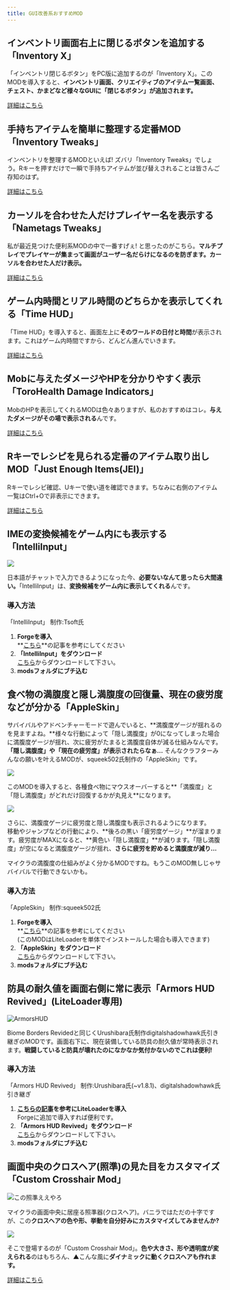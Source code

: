 ```yaml
---
title: GUI改善系おすすめMOD
---
```


## インベントリ画面右上に閉じるボタンを追加する「Inventory X」

「インベントリ閉じるボタン」をPC版に追加するのが「Inventory X」。このMODを導入すると、**インベントリ画面、クリエイティブのアイテム一覧画面、チェスト、かまどなど様々なGUIに「閉じるボタン」が追加されます。**

<a class="button button--primary" href="/minecraft-je/mod/inventory-x">詳細はこちら</a>


## 手持ちアイテムを簡単に整理する定番MOD「Inventory Tweaks」

インベントリを整理するMODといえば! ズバリ「Inventory Tweaks」でしょう。Rキーを押すだけで一瞬で手持ちアイテムが並び替えされることは皆さんご存知のはず。

<a class="button button--primary" href="/minecraft-je/mod/inventory-tweaks">詳細はこちら</a>

## カーソルを合わせた人だけプレイヤー名を表示する「Nametags Tweaks」

私が最近見つけた便利系MODの中で一番すげぇ! と思ったのがこちら。**マルチプレイでプレイヤーが集まって画面がユーザー名だらけになるのを防ぎます。カーソルを合わせた人だけ表示。**

<a class="button button--primary" href="/minecraft-je/mod/nametags-tweaks">詳細はこちら</a>

## ゲーム内時間とリアル時間のどちらかを表示してくれる「Time HUD」

「Time HUD」を導入すると、画面左上に**そのワールドの日付と時間**が表示されます。これはゲーム内時間ですから、どんどん進んでいきます。

<a class="button button--primary" href="/minecraft-je/mod/time-hud">詳細はこちら</a>


## Mobに与えたダメージやHPを分かりやすく表示「ToroHealth Damage Indicators」

MobのHPを表示してくれるMODは色々ありますが、私のおすすめはコレ。**与えたダメージがその場で表示される**んです。

<a class="button button--primary" href="/minecraft-je/mod/torohealth-damage-indicators">詳細はこちら</a>

## Rキーでレシピを見られる定番のアイテム取り出しMOD「Just Enough Items(JEI)」

[](https://www.napoan.com/wp-content/uploads/2018/02/d0f81154be6c688857e011e304f9eb89_krdqmo.jfif)

Rキーでレシピ確認、Uキーで使い道を確認できます。ちなみに右側のアイテム一覧はCtrl+Oで非表示にできます。

<a class="button button--primary" href="/minecraft-je/mod/just-enough-items">詳細はこちら</a>

## IMEの変換候補をゲーム内にも表示する「IntelliInput」

![](https://cdn-ak.f.st-hatena.com/images/fotolife/s/sasigume/20210208/20210208094817.png)

日本語がチャットで入力できるようになった今、**必要ないなんて思ったら大間違い。**「IntelliInput」は、**変換候補をゲーム内に表示してくれる**んです。

### 導入方法

「IntelliInput」 制作:Tsoft氏

1.  **Forgeを導入**  
    **[こちら](../howto/install-forge)**の記事を参考にしてください
2.  **「IntelliInput」をダウンロード**  
    [こちら](http://mcc.mcsv.jp/IntelliInput/Download "「IntelliInput」のダウンロード")からダウンロードして下さい。
3.  **modsフォルダにブチ込む**


## 食べ物の満腹度と隠し満腹度の回復量、現在の疲労度などが分かる「AppleSkin」

[](https://www.napoan.com/wp-content/uploads/2018/02/3dca67e4c0fa5fdfb7eb039c32ce16b7_ryfaxc.jfif)

サバイバルやアドベンチャーモードで遊んでいると、**満腹度ゲージが揺れるのを見ますよね。**様々な行動によって「隠し満腹度」が0になってしまった場合に満腹度ゲージが揺れ、次に疲労がたまると満腹度自体が減る仕組みなんです。  
**「隠し満腹度」や「現在の疲労度」が表示されたらなぁ…** そんなクラフターみんなの願いを叶えるMODが、squeek502氏制作の「AppleSkin」です。

![](https://cdn-ak.f.st-hatena.com/images/fotolife/s/sasigume/20210208/20210208094904.png)

このMODを導入すると、各種食べ物にマウスオーバーすると**「満腹度」と「隠し満腹度」がどれだけ回復するかが丸見え**になります。

![](https://cdn-ak.f.st-hatena.com/images/fotolife/s/sasigume/20210208/20210208094911.png)

さらに、満腹度ゲージに疲労度と隠し満腹度も表示されるようになります。  
移動やジャンプなどの行動により、**後ろの黒い「疲労度ゲージ」**が溜まります。疲労度がMAXになると、**黄色い「隠し満腹度」**が減ります。「隠し満腹度」が空になると満腹度ゲージが揺れ、**さらに疲労を貯めると満腹度が減り…**

マイクラの満腹度の仕組みがよく分かるMODですね。もうこのMOD無しじゃサバイバルで行動できないかも。

### 導入方法

「AppleSkin」 制作:squeek502氏

1.  **Forgeを導入**  
    **[こちら](../howto/install-forge)**の記事を参考にしてください  
    (このMODはLiteLoaderを単体でインストールした場合も導入できます)
2.  **「AppleSkin」をダウンロード**  
    [こちら](https://mods.curse.com/mc-mods/minecraft/248787-appleskin#t1:other-downloads "「AppleSkin」のダウンロード")からダウンロードして下さい。
3.  **modsフォルダにブチ込む**

## 防具の耐久値を画面右側に常に表示「Armors HUD Revived」(LiteLoader専用)

![ArmorsHUD](https://cdn-ak.f.st-hatena.com/images/fotolife/s/sasigume/20210208/20210208103612.png)

Biome Borders Revidedと同じくUrushibara氏制作digitalshadowhawk氏引き継ぎのMODです。画面右下に、現在装備している防具の耐久値が常時表示されます。**戦闘していると防具が壊れたのになかなか気付かないのでこれは便利!**

### 導入方法

「Armors HUD Revived」 制作:Urushibara氏(~v1.8.1)、digitalshadowhawk氏引き継ぎ

1.  **[こちらの記事](https://www.napoan.com/howto-install-liteloader-into-forge/)を参考にLiteLoaderを導入**  
    Forgeに追加で導入すれば便利です。
2.  **「Armors HUD Revived」をダウンロード**  
    [こちら](http://www.minecraftforum.net/forums/mapping-and-modding/minecraft-mods/2664981-armors-hud-revived-liteloader-only "「Armors HUD Revived」のダウンロード")からダウンロードして下さい。
3.  **modsフォルダにブチ込む**

## 画面中央のクロスヘア(照準)の見た目をカスタマイズ「Custom Crosshair Mod」

![この照準ええやろ](https://cdn-ak.f.st-hatena.com/images/fotolife/s/sasigume/20210208/20210208091658.png)

マイクラの画面中央に居座る照準器(クロスヘア)。バニラではただの十字ですが、この**クロスヘアの色や形、挙動を自分好みにカスタマイズしてみませんか?**

![](https://cdn-ak.f.st-hatena.com/images/fotolife/s/sasigume/20210208/20210208094805.gif)

そこで登場するのが「Custom Crosshair Mod」。**色や大きさ、形や透明度が変えられる**のはもちろん、▲こんな風に**ダイナミックに動くクロスヘアも作れます。**

<a class="button button--primary" href="/minecraft-je/mod/custom-crosshair">詳細はこちら</a>
